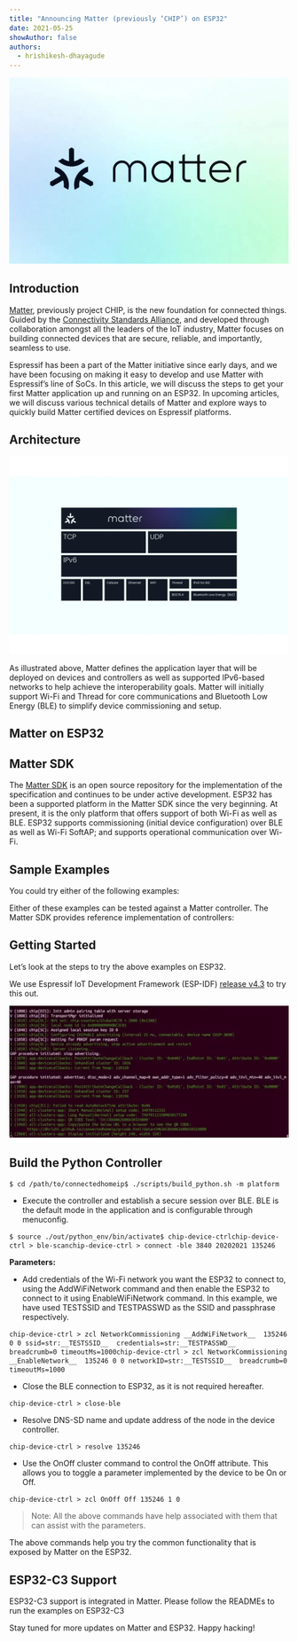 ```yaml
---
title: "Announcing Matter (previously ‘CHIP’) on ESP32"
date: 2021-05-25
showAuthor: false
authors: 
  - hrishikesh-dhayagude
---
```

![](img/announcing-1.webp)

## Introduction

[Matter](https://buildwithmatter.com), previously project CHIP, is the new foundation for connected things. Guided by the [Connectivity Standards Alliance](http://csa-iot.org/), and developed through collaboration amongst all the leaders of the IoT industry, Matter focuses on building connected devices that are secure, reliable, and importantly, seamless to use.

Espressif has been a part of the Matter initiative since early days, and we have been focusing on making it easy to develop and use Matter with Espressif’s line of SoCs. In this article, we will discuss the steps to get your first Matter application up and running on an ESP32. In upcoming articles, we will discuss various technical details of Matter and explore ways to quickly build Matter certified devices on Espressif platforms.

## Architecture

![](img/announcing-2.webp)

As illustrated above, Matter defines the application layer that will be deployed on devices and controllers as well as supported IPv6-based networks to help achieve the interoperability goals. Matter will initially support Wi-Fi and Thread for core communications and Bluetooth Low Energy (BLE) to simplify device commissioning and setup.

## Matter on ESP32

## Matter SDK

The [Matter SDK](https://github.com/project-chip/connectedhomeip) is an open source repository for the implementation of the specification and continues to be under active development. ESP32 has been a supported platform in the Matter SDK since the very beginning. At present, it is the only platform that offers support of both Wi-Fi as well as BLE. ESP32 supports commissioning (initial device configuration) over BLE as well as Wi-Fi SoftAP; and supports operational communication over Wi-Fi.

## Sample Examples

You could try either of the following examples:

Either of these examples can be tested against a Matter controller. The Matter SDK provides reference implementation of controllers:

## Getting Started

Let’s look at the steps to try the above examples on ESP32.

We use Espressif IoT Development Framework (ESP-IDF) [release v4.3](https://github.com/espressif/esp-idf/releases/tag/v4.3) to try this out.

![](img/announcing-3.webp)

## Build the Python Controller

```
$ cd /path/to/connectedhomeip$ ./scripts/build_python.sh -m platform
```

- Execute the controller and establish a secure session over BLE. BLE is the default mode in the application and is configurable through menuconfig.

```
$ source ./out/python_env/bin/activate$ chip-device-ctrlchip-device-ctrl > ble-scanchip-device-ctrl > connect -ble 3840 20202021 135246
```

__Parameters:__ 

- Add credentials of the Wi-Fi network you want the ESP32 to connect to, using the AddWiFiNetwork command and then enable the ESP32 to connect to it using EnableWiFiNetwork command. In this example, we have used TESTSSID and TESTPASSWD as the SSID and passphrase respectively.

```
chip-device-ctrl > zcl NetworkCommissioning __AddWiFiNetwork__  135246 0 0 ssid=str:__TESTSSID__  credentials=str:__TESTPASSWD__  breadcrumb=0 timeoutMs=1000chip-device-ctrl > zcl NetworkCommissioning __EnableNetwork__  135246 0 0 networkID=str:__TESTSSID__  breadcrumb=0 timeoutMs=1000
```

- Close the BLE connection to ESP32, as it is not required hereafter.

```
chip-device-ctrl > close-ble
```

- Resolve DNS-SD name and update address of the node in the device controller.

```
chip-device-ctrl > resolve 135246
```

- Use the OnOff cluster command to control the OnOff attribute. This allows you to toggle a parameter implemented by the device to be On or Off.

```
chip-device-ctrl > zcl OnOff Off 135246 1 0
```

> Note: All the above commands have help associated with them that can assist with the parameters.

The above commands help you try the common functionality that is exposed by Matter on the ESP32.

## ESP32-C3 Support

ESP32-C3 support is integrated in Matter. Please follow the READMEs to run the examples on ESP32-C3

Stay tuned for more updates on Matter and ESP32. Happy hacking!
